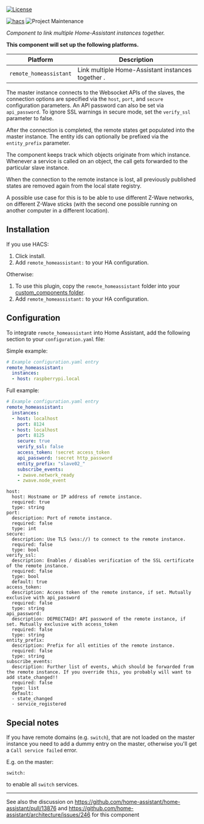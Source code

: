 [![License][license-shield]](LICENSE.md)

[![hacs][hacsbadge]](hacs)
![Project Maintenance][maintenance-shield]


_Component to link multiple Home-Assistant instances together._

**This component will set up the following platforms.**

Platform | Description
-- | --
`remote_homeassistant` | Link multiple Home-Assistant instances together .

The master instance connects to the Websocket APIs of the slaves, the connection options are specified via the `host`, `port`, and `secure` configuration parameters. An API password can also be set via `api_password`. To ignore SSL warnings in secure mode, set the `verify_ssl` parameter to false.

After the connection is completed, the remote states get populated into the master instance.
The entity ids can optionally be prefixed via the `entity_prefix` parameter.

The component keeps track which objects originate from which instance. Whenever a service is called on an object, the call gets forwarded to the particular slave instance.

When the connection to the remote instance is lost, all previously published states are removed again from the local state registry.

A possible use case for this is to be able to use different Z-Wave networks, on different Z-Wave sticks (with the second one possible running on another computer in a different location).


## Installation

If you use HACS:

1. Click install.
2. Add `remote_homeassistant:` to your HA configuration.

Otherwise:

1. To use this plugin, copy the `remote_homeassistant` folder into your [custom_components folder](https://developers.home-assistant.io/docs/en/creating_component_loading.html).
2. Add `remote_homeassistant:` to your HA configuration.

## Configuration 

To integrate `remote_homeassistant` into Home Assistant, add the following section to your `configuration.yaml` file:

Simple example:

```yaml
# Example configuration.yaml entry
remote_homeassistant:
  instances:
  - host: raspberrypi.local
```


Full example:

```yaml
# Example configuration.yaml entry
remote_homeassistant:
  instances:
  - host: localhost
    port: 8124
  - host: localhost
    port: 8125
    secure: true
    verify_ssl: false
    access_token: !secret access_token
    api_password: !secret http_password
    entity_prefix: "slave02_"
    subscribe_events:
    - zwave.network_ready
    - zwave.node_event
```

```
host:
  host: Hostname or IP address of remote instance.
  required: true
  type: string
port:
  description: Port of remote instance.
  required: false
  type: int
secure:
  description: Use TLS (wss://) to connect to the remote instance.
  required: false
  type: bool
verify_ssl:
  description: Enables / disables verification of the SSL certificate of the remote instance.
  required: false
  type: bool
  default: true
access_token:
  description: Access token of the remote instance, if set. Mutually exclusive with api_password
  required: false
  type: string
api_password:
  description: DEPRECTAED! API password of the remote instance, if set. Mutually exclusive with access_token
  required: false
  type: string
entity_prefix:
  description: Prefix for all entities of the remote instance.
  required: false
  type: string
subscribe_events:
  description: Further list of events, which should be forwarded from the remote instance. If you override this, you probably will want to add state_changed!!
  required: false
  type: list
  default: 
  - state_changed
  - service_registered
```

## Special notes 

If you have remote domains (e.g. `switch`), that are not loaded on the master instance you need to add a dummy entry on the master, otherwise you'll get a `Call service failed` error.

E.g. on the master:

```
switch:
```

to enable all `switch` services.

---

See also the discussion on https://github.com/home-assistant/home-assistant/pull/13876 and https://github.com/home-assistant/architecture/issues/246 for this component

[hacs]: https://github.com/custom-components/hacs
[hacsbadge]: https://img.shields.io/badge/HACS-Custom-orange.svg?style=for-the-badge
[license-shield]: https://img.shields.io/github/license/lukas-hetzenecker/home-assistant-remote.svg?style=for-the-badge
[maintenance-shield]: https://img.shields.io/badge/maintainer-lukas--hetzenecker-blue.svg?style=for-the-badge
